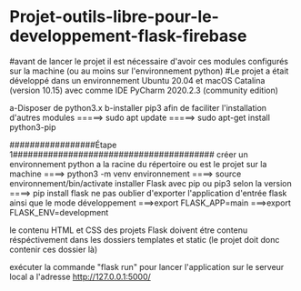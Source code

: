 # Projet-outils-libre-pour-le-developpement-flask-firebase
#avant de lancer le projet il est nécessaire d'avoir ces modules configurés sur la machine (ou au moins sur l'environnement python)
#Le projet a était développé dans un environnement Ubuntu 20.04 et macOS Catalina (version 10.15) avec comme IDE PyCharm 2020.2.3 (community edition)

a-Disposer de python3.x
b-installer pip3 afin de faciliter l'installation d'autres modules 
 =====> sudo apt update
 =====> sudo apt-get install python3-pip

#################Étape 1########################################
créer un environnement python a la racine du répertoire ou est le projet sur la machine 
 ====> python3 -m venv environnement 
 ====> source environnement/bin/activate
installer Flask avec pip ou pip3 selon la version 
 ====> pip install flask
ne pas oublier d'exporter l'application d'entrée flask ainsi que le mode développement
 ===>export FLASK_APP=main
 ===>export FLASK_ENV=development



le contenu HTML et CSS des projets Flask doivent étre contenu réspéctivement dans 
les dossiers templates et static (le projet doit donc contenir ces dossier là)
 
exécuter la commande "flask run" pour lancer l'application sur le serveur local a l'adresse http://127.0.0.1:5000/
 
 

